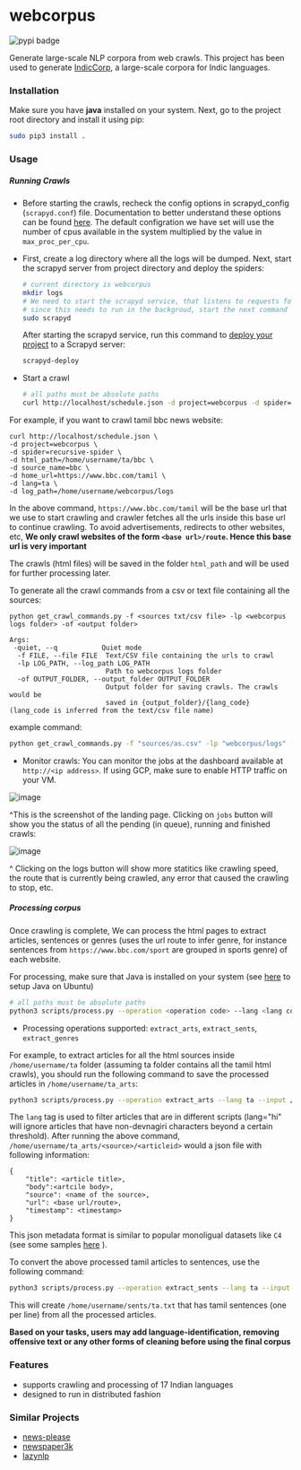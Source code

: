 # webcorpus

![pypi badge](https://badge.fury.io/py/webcorpus.svg)

Generate large-scale NLP corpora from web crawls. This project has been used to generate [IndicCorp](https://indicnlp.ai4bharat.org/corpora/), a large-scale corpora for Indic languages.


### Installation

Make sure you have **java** installed on your system. Next, go to the project root directory and install it using pip:

```bash
sudo pip3 install .
```

### Usage

##### Running Crawls
* Before starting the crawls, recheck the config options in scrapyd_config (`scrapyd.conf`) file. Documentation to better understand these options can be found [here](https://scrapyd.readthedocs.io/en/stable/config.html).
The default configration we have set will use the number of cpus available in the system multiplied by the value in `max_proc_per_cpu`.

* First, create a log directory where all the logs will be dumped. Next, start the scrapyd server from project directory and deploy the spiders:

  ```bash
  # current directory is webcorpus
  mkdir logs
  # We need to start the scrapyd service, that listens to requests for spiders to run and spawns a process for each one.
  # since this needs to run in the backgroud, start the next command in a screen or tmux session
  sudo scrapyd
  ```
  After starting the scrapyd service, run this command to [deploy your project](https://github.com/scrapy/scrapyd-client#scrapyd-deploy) to a Scrapyd server:
  ```bash
  scrapyd-deploy
  ```

* Start a crawl

  ```bash
  # all paths must be absolute paths
  curl http://localhost/schedule.json -d project=webcorpus -d spider=recursive-spider -d html_path=<html_path> -d source_name=<source_name> -d home_url=<home_url> -d lang=<iso code> -d log_path=<path_to_webcorpus>/logs
  
  ```
For example, if you want to crawl tamil bbc news website:
```
curl http://localhost/schedule.json \
-d project=webcorpus \
-d spider=recursive-spider \
-d html_path=/home/username/ta/bbc \
-d source_name=bbc \
-d home_url=https://www.bbc.com/tamil \
-d lang=ta \
-d log_path=/home/username/webcorpus/logs
```
In the above command, `https://www.bbc.com/tamil` will be the base url that we use to start crawling and crawler fetches all the urls inside this base url to continue crawling. To avoid advertisements, redirects to other websites, etc, **We only crawl websites of the form `<base url>/route`. Hence this base url is very important**

The crawls (html files) will be saved in the folder `html_path` and will be used for further processing later.

To generate all the crawl commands from a csv or text file containing all the sources:
```
python get_crawl_commands.py -f <sources txt/csv file> -lp <webcorpus logs folder> -of <output folder>

Args:
 -quiet, --q           Quiet mode
  -f FILE, --file FILE  Text/CSV file containing the urls to crawl
  -lp LOG_PATH, --log_path LOG_PATH
                        Path to webcorpus logs folder
  -of OUTPUT_FOLDER, --output_folder OUTPUT_FOLDER
                        Output folder for saving crawls. The crawls would be
                        saved in {output_folder}/{lang_code} (lang_code is inferred from the text/csv file name)
```

example command:
```bash
python get_crawl_commands.py -f "sources/as.csv" -lp "webcorpus/logs" -of "crawling_outputs"
```


* Monitor crawls: You can monitor the jobs at the dashboard available at `http://<ip address>`. If using GCP, make sure to enable HTTP traffic on your VM. 


![image](https://user-images.githubusercontent.com/9641196/142577587-a92a1426-5d87-499d-8618-a1f47c0dbcfd.png)

^This is the screenshot of the landing page. Clicking on `jobs` button will show you the status of all the pending (in queue), running and finished crawls:


![image](https://user-images.githubusercontent.com/9641196/142577798-d4c02dd7-1931-45a4-beeb-db29572a9979.png)

^ Clicking on the logs button will show more statitics like crawling speed, the route that is currently being crawled, any error that caused the crawling to stop, etc.



##### Processing corpus


Once crawling is complete, We can process the html pages to extract articles, sentences or genres (uses the url route to infer genre, for instance sentences from `https://www.bbc.com/sport` are grouped in sports genre) of each website.

For processing, make sure that Java is installed on your system (see [here](https://www.digitalocean.com/community/tutorials/how-to-install-java-with-apt-on-ubuntu-18-04) to setup Java on Ubuntu)


  ```bash
  # all paths must be absolute paths
  python3 scripts/process.py --operation <operation code> --lang <lang code> --input <input path> --output <output path>
  ```
* Processing operations supported: `extract_arts`, `extract_sents`, `extract_genres`

For example, to extract articles for all the html sources inside `/home/username/ta` folder (assuming ta folder contains all the tamil html crawls), you should run the following command to save the processed articles in `/home/username/ta_arts`:
```bash
python3 scripts/process.py --operation extract_arts --lang ta --input /home/username/ta --output /home/username/ta_arts
```
The `lang` tag is used to filter articles that are in different scripts (lang="hi" will ignore articles that have non-devnagiri characters beyond a certain threshold).
After running the above command, `/home/username/ta_arts/<source>/<articleid>` would a json file with following information:
```
{
    "title": <article title>,
    "body":<artcile body>,
    "source": <name of the source>,
    "url": <base url/route>,
    "timestamp": <timestamp>
}
```
This json metadata format is similar to popular monoligual datasets like `C4` (see some samples [here](https://huggingface.co/datasets/allenai/c4/tree/main/realnewslike) ).

To convert the above processed tamil articles to sentences, use the following command:
```bash
python3 scripts/process.py --operation extract_sents --lang ta --input /home/username/ta_arts --output /home/username/sents/ta.txt
```
This will create `/home/username/sents/ta.txt` that has tamil sentences (one per line) from all the processed articles.

**Based on your tasks, users may add language-identification, removing offensive text or any other forms of cleaning before using the final corpus**

### Features

* supports crawling and processing of 17 Indian languages
* designed to run in distributed fashion




### Similar Projects

* [news-please](https://github.com/fhamborg/news-please)
* [newspaper3k](https://github.com/codelucas/newspaper)
* [lazynlp](https://github.com/chiphuyen/lazynlp)



